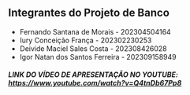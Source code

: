 <!DOCTYPE html>
<html lang="pt-br">
<head>
    <meta charset="UTF-8">
    <meta name="viewport" content="width=device-width, initial-scale=1.0">
</head>
<body>
    <h2>Integrantes do Projeto de Banco</h2>
    <ul>
        <li>Fernando Santana de Morais - 202304504164</li>
        <li>Iury Conceição França - 202302230253</li>
        <li>Deivide Maciel Sales Costa - 202308426028</li>
        <li>Igor Natan dos Santos Ferreira - 202309158949</li>
    </ul>
    <h5>
        LINK DO VÍDEO DE APRESENTAÇÃO NO YOUTUBE: 
        <a href="https://www.youtube.com/watch?v=Q4tnDb67Pp8" target="_blank">https://www.youtube.com/watch?v=Q4tnDb67Pp8</a>
    </h5>
</body>
</html>
